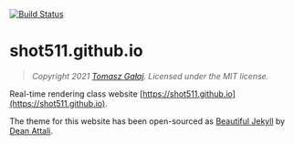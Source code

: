 [![Build Status](https://app.travis-ci.com/Shot511/shot511.github.io.svg?branch=master)](https://app.travis-ci.com/Shot511/shot511.github.io)

# shot511.github.io

> *Copyright 2021 [Tomasz Gałaj](https://shot511.github.io). Licensed under the MIT license.*

Real-time rendering class website [https://shot511.github.io](https://shot511.github.io).

The theme for this website has been open-sourced as [Beautiful Jekyll](https://deanattali.com/beautiful-jekyll/) by [Dean Attali](https://deanattali.com).
